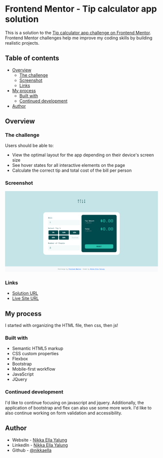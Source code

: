 # Frontend Mentor - Tip calculator app solution

This is a solution to the [Tip calculator app challenge on Frontend Mentor](https://www.frontendmentor.io/challenges/tip-calculator-app-ugJNGbJUX). Frontend Mentor challenges help me improve my coding skills by building realistic projects.

## Table of contents

- [Overview](#overview)
  - [The challenge](#the-challenge)
  - [Screenshot](#screenshot)
  - [Links](#links)
- [My process](#my-process)
  - [Built with](#built-with)
  - [Continued development](#continued-development)
- [Author](#author)

## Overview

### The challenge

Users should be able to:

- View the optimal layout for the app depending on their device's screen size
- See hover states for all interactive elements on the page
- Calculate the correct tip and total cost of the bill per person

### Screenshot

![Screenshot](images/screenshot.png)

### Links

- [Solution URL](https://github.com/nikkaella/tip-calc)
- [Live Site URL](https://nikkaella.github.io/tip-calc/)

## My process

I started with organizing the HTML file, then css, then js!

### Built with

- Semantic HTML5 markup
- CSS custom properties
- Flexbox 
- Bootstrap
- Mobile-first workflow
- JavaScript
- JQuery

### Continued development

I'd like to continue focusing on javascript and jquery. Additionally, the application of bootstrap and flex can also use some more work. I'd like to also continue working on form validation and accessibility.

## Author

- Website - [Nikka Ella Yalung](https://nikkaellayalung.com)
- LinkedIn - [Nikka Ella Yalung](https://www.linkedin.com/in/nikka-yalung/)
- Github - [@nikkaella](https://github.com/nikkaella)
